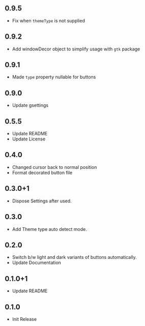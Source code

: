 ## 0.9.5

- Fix when `themeType` is not supplied

## 0.9.2

- Add windowDecor object to simplify usage with `gtk` package

## 0.9.1

- Made `type` property nullable for buttons

## 0.9.0

- Update gsettings

## 0.5.5

- Update README
- Update License

## 0.4.0

- Changed cursor back to normal position
- Format decorated button file

## 0.3.0+1

- Dispose Settings after used.

## 0.3.0

- Add Theme type auto detect mode.

## 0.2.0

- Switch b/w light and dark variants of buttons automatically.
- Update Documentation

## 0.1.0+1

- Update README

## 0.1.0

- Init Release
